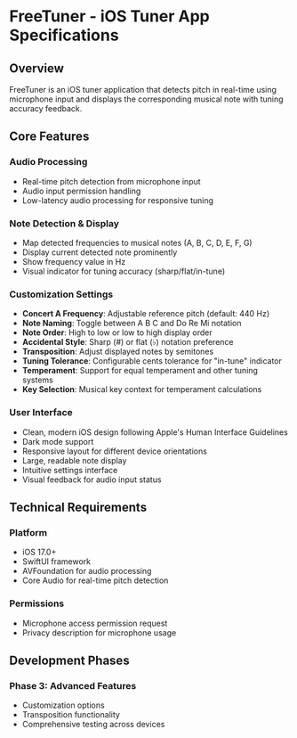 # FreeTuner - iOS Tuner App Specifications

## Overview
FreeTuner is an iOS tuner application that detects pitch in real-time using microphone input and displays the corresponding musical note with tuning accuracy feedback.

## Core Features

### Audio Processing
- Real-time pitch detection from microphone input
- Audio input permission handling
- Low-latency audio processing for responsive tuning

### Note Detection & Display
- Map detected frequencies to musical notes (A, B, C, D, E, F, G)
- Display current detected note prominently
- Show frequency value in Hz
- Visual indicator for tuning accuracy (sharp/flat/in-tune)

### Customization Settings
- **Concert A Frequency**: Adjustable reference pitch (default: 440 Hz)
- **Note Naming**: Toggle between A B C and Do Re Mi notation
- **Note Order**: High to low or low to high display order
- **Accidental Style**: Sharp (#) or flat (♭) notation preference
- **Transposition**: Adjust displayed notes by semitones
- **Tuning Tolerance**: Configurable cents tolerance for "in-tune" indicator
- **Temperament**: Support for equal temperament and other tuning systems
- **Key Selection**: Musical key context for temperament calculations

### User Interface
- Clean, modern iOS design following Apple's Human Interface Guidelines
- Dark mode support
- Responsive layout for different device orientations
- Large, readable note display
- Intuitive settings interface
- Visual feedback for audio input status

## Technical Requirements

### Platform
- iOS 17.0+
- SwiftUI framework
- AVFoundation for audio processing
- Core Audio for real-time pitch detection

### Permissions
- Microphone access permission request
- Privacy description for microphone usage

## Development Phases

### Phase 3: Advanced Features
- Customization options
- Transposition functionality
- Comprehensive testing across devices
